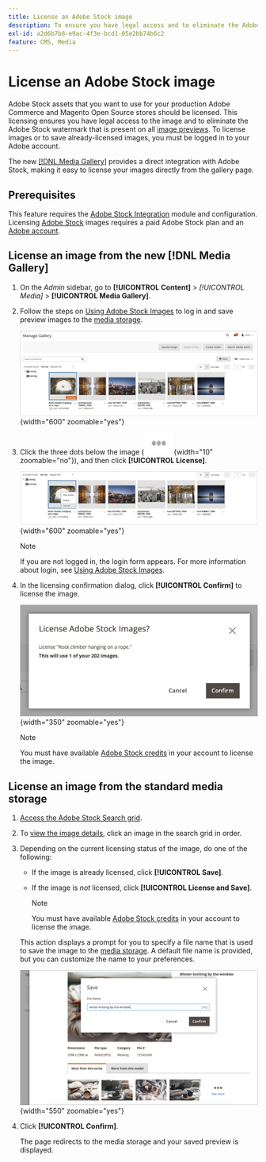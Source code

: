 ```yaml
---
title: License an Adobe Stock image
description: To ensure you have legal access and to eliminate the Adobe Stock watermark, license your Adobe Stock images.
exl-id: a2d6b7b8-e9ac-4f3e-bcd1-05e2bb74b6c2
feature: CMS, Media
---
```

# License an Adobe Stock image

Adobe Stock assets that you want to use for your production Adobe Commerce and Magento Open Source stores should be licensed. This licensing ensures you have legal access to the image and to eliminate the Adobe Stock watermark that is present on all [image previews][save-preview]. To license images or to save already-licensed images, you must be logged in to your Adobe account.

The new [[!DNL Media Gallery]](media-gallery.md) provides a direct integration with Adobe Stock, making it easy to license your images directly from the gallery page.

## Prerequisites

This feature requires the [Adobe Stock Integration][adobe-stock-integration] module and configuration. Licensing [Adobe Stock][adobe-stock] images requires a paid Adobe Stock plan and an [Adobe account][adobe-signin].

## License an image from the new [!DNL Media Gallery]

1. On the _Admin_ sidebar, go to **[!UICONTROL Content]** > _[!UICONTROL Media]_ > **[!UICONTROL Media Gallery]**.

1. Follow the steps on [Using Adobe Stock Images][using-adobe-stock] to log in and save preview images to the [media storage][media-storage].

    ![Saved preview image](./assets/adobe-stock-gallery-unlicensed.png){width="600" zoomable="yes"}

1. Click the three dots below the image (![Asset menu icon](./assets/media-gallery-asset-menu-icon.png){width="10" zoomable="no"}), and then click **[!UICONTROL License]**.

    ![Adobe Stock image actions](./assets/adobe-stock-gallery-image-actions.png){width="600" zoomable="yes"}

   >[!NOTE]
   >
   >If you are not logged in, the login form appears. For more information about login, see [Using Adobe Stock Images][using-adobe-stock].

1. In the licensing confirmation dialog, click **[!UICONTROL Confirm]** to license the image.

    ![License Confirmation](./assets/adobe-stock-gallery-license-confirm.png){width="350" zoomable="yes"}

   >[!NOTE]
   >
   >You must have available [Adobe Stock credits][stock-credits] in your account to license the image.

## License an image from the standard media storage

1. [Access the Adobe Stock Search grid][access-search].

1. To [view the image details][view-details], click an image in the search grid in order.

1. Depending on the current licensing status of the image, do one of the following:

   - If the image is already licensed, click **[!UICONTROL Save]**.

   - If the image is _not_ licensed, click **[!UICONTROL License and Save]**.

      >[!NOTE]
      >
      >You must have available [Adobe Stock credits][stock-credits] in your account to license the image.

    This action displays a prompt for you to specify a file name that is used to save the image to the [media storage][media-storage]. A default file name is provided, but you can customize the name to your preferences.

    ![Save Adobe Stock licensed image](./assets/adobe-stock-save-licensed.png){width="550" zoomable="yes"}

1. Click **[!UICONTROL Confirm]**.

    The page redirects to the media storage and your saved preview is displayed.

[adobe-stock-integration]: adobe-stock.md
[media-storage]: media-storage.md
[using-adobe-stock]: adobe-stock-manage.md
[save-preview]: adobe-stock-save-preview.md
[access-search]: adobe-stock-manage.md#access-the-adobe-stock-search-grid
[view-details]: adobe-stock-manage.md#view-image-details
[stock-credits]: https://helpx.adobe.com/stock/help/credit-packs.html
[adobe-stock]: https://stock.adobe.com
[adobe-signin]: https://helpx.adobe.com/manage-account/using/access-adobe-id-account.html
